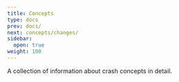 ```yaml
---
title: Concepts
type: docs
prev: docs/
next: concepts/changes/
sidebar:
  open: true
weight: 100
---
```


A collection of information about crash concepts in detail.
